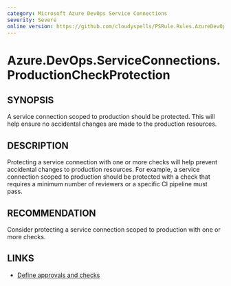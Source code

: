 ```yaml
---
category: Microsoft Azure DevOps Service Connections
severity: Severe
online version: https://github.com/cloudyspells/PSRule.Rules.AzureDevOps/blob/main/src/PSRule.Rules.AzureDevOps/en/Azure.DevOps.ServiceConnections.ProductionCheckProtection.md
---
```


# Azure.DevOps.ServiceConnections.ProductionCheckProtection

## SYNOPSIS

A service connection scoped to production should be protected. This will help
ensure no accidental changes are made to the production resources.

## DESCRIPTION

Protecting a service connection with one or more checks will help prevent
accidental changes to production resources. For example, a service connection
scoped to production should be protected with a check that requires a minimum
number of reviewers or a specific CI pipeline must pass.

## RECOMMENDATION

Consider protecting a service connection scoped to production with one or
more checks.

## LINKS

- [Define approvals and checks](https://learn.microsoft.com/en-us/azure/devops/pipelines/process/approvals?view=azure-devops&tabs=check-pass)

